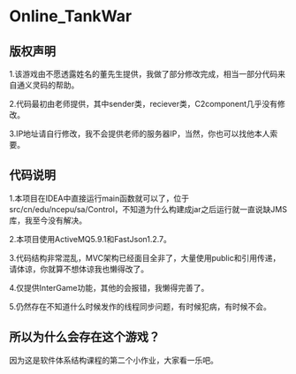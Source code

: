 # Online_TankWar
## 版权声明
1.该游戏由不愿透露姓名的董先生提供，我做了部分修改完成，相当一部分代码来自通义灵码的帮助。

2.代码最初由老师提供，其中sender类，reciever类，C2component几乎没有修改。

3.IP地址请自行修改，我不会提供老师的服务器IP，当然，你也可以找他本人索要。

## 代码说明
1.本项目在IDEA中直接运行main函数就可以了，位于src/cn/edu/ncepu/sa/Control，不知道为什么构建成jar之后运行就一直说缺JMS库，我至今没有解决。

2.本项目使用ActiveMQ5.9.1和FastJson1.2.7。

3.代码结构非常混乱，MVC架构已经面目全非了，大量使用public和引用传递，请体谅，你就算不想体谅我也懒得改了。

4.仅提供InterGame功能，其他的会报错，我懒得完善了。

5.仍然存在不知道什么时候发作的线程同步问题，有时候犯病，有时候不会。

## 所以为什么会存在这个游戏？
因为这是软件体系结构课程的第二个小作业，大家看一乐吧。

